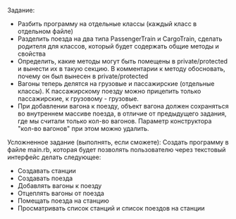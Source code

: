 Задание:

- Разбить программу на отдельные классы (каждый класс в отдельном файле)
- Разделить поезда на два типа PassengerTrain и CargoTrain, сделать родителя для классов, который будет содержать общие методы и свойства
- Определить, какие методы могут быть помещены в private/protected и вынести их в такую секцию. В комментарии к методу обосновать, почему он был вынесен в private/protected
- Вагоны теперь делятся на грузовые и пассажирские (отдельные классы). К пассажирскому поезду можно прицепить только пассажирские, к грузовому - грузовые.
- При добавлении вагона к поезду, объект вагона должен сохраняться во внутреннем массиве поезда, в отличие от предыдущего задания, где мы считали только кол-во вагонов. Параметр конструктора "кол-во вагонов" при этом можно удалить.

Усложненное задание (выполнять, если сможете):
Создать программу в файле main.rb, которая будет позволять пользователю через текстовый интерфейс делать следующее:
  - Создавать станции
  - Создавать поезда
  - Добавлять вагоны к поезду
  - Отцеплять вагоны от поезда
  - Помещать поезда на станцию
  - Просматривать список станций и список поездов на станции
